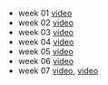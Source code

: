 
- week 01 [video](https://youtu.be/FkiQMiaI8wU)
- week 02 [video](https://youtu.be/r3aLKgJDf_4)
- week 03 [video](https://youtu.be/yt47x4O5Vao)
- week 04 [video](https://youtu.be/TkPxJnM6_sg)
- week 05 [video](https://youtu.be/nnvgnxFy6H8)
- week 06 [video](https://youtu.be/SHzqTGc8_h8)
- week 07 [video](https://youtu.be/1XNfF4VdFXQ), [video](https://youtu.be/TkPxJnM6_sg)
